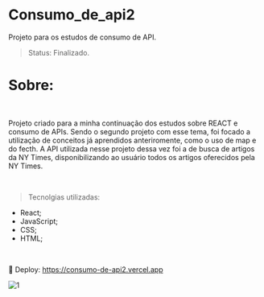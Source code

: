 # Consumo_de_api2

Projeto para os estudos de consumo de API.

>Status: Finalizado.

<h1> Sobre: </h1> <br>

<p> 
Projeto criado para a minha continuação dos estudos sobre REACT e consumo de APIs. Sendo o segundo projeto com esse tema, foi focado a utilização de conceitos já aprendidos anteriromente, como o uso de map e do fecth. A API utilizada nesse projeto dessa vez foi a de busca de artigos da NY Times, disponibilizando ao usuário todos os artigos oferecidos pela NY Times.
</p>

<br>

>Tecnolgias utilizadas: <br>
* React; <br>
* JavaScript; <br>
* CSS; <br>
* HTML; <br>

<br>

:rocket: Deploy: https://consumo-de-api2.vercel.app

![1](https://user-images.githubusercontent.com/106935216/228210250-bb3c1f75-56ad-40cd-89fa-6297eeab3b92.png)

